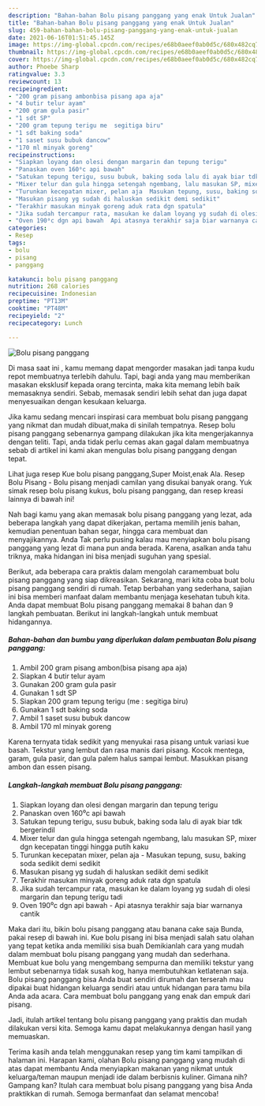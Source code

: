 ```yaml
---
description: "Bahan-bahan Bolu pisang panggang yang enak Untuk Jualan"
title: "Bahan-bahan Bolu pisang panggang yang enak Untuk Jualan"
slug: 459-bahan-bahan-bolu-pisang-panggang-yang-enak-untuk-jualan
date: 2021-06-16T01:51:45.145Z
image: https://img-global.cpcdn.com/recipes/e68b0aeef0ab0d5c/680x482cq70/bolu-pisang-panggang-foto-resep-utama.jpg
thumbnail: https://img-global.cpcdn.com/recipes/e68b0aeef0ab0d5c/680x482cq70/bolu-pisang-panggang-foto-resep-utama.jpg
cover: https://img-global.cpcdn.com/recipes/e68b0aeef0ab0d5c/680x482cq70/bolu-pisang-panggang-foto-resep-utama.jpg
author: Phoebe Sharp
ratingvalue: 3.3
reviewcount: 13
recipeingredient:
- "200 gram pisang ambonbisa pisang apa aja"
- "4 butir telur ayam"
- "200 gram gula pasir"
- "1 sdt SP"
- "200 gram tepung terigu me  segitiga biru"
- "1 sdt baking soda"
- "1 saset susu bubuk dancow"
- "170 ml minyak goreng"
recipeinstructions:
- "Siapkan loyang dan olesi dengan margarin dan tepung terigu"
- "Panaskan oven 160⁰c api bawah"
- "Satukan tepung terigu, susu bubuk, baking soda lalu di ayak biar tdk bergerindil"
- "Mixer telur dan gula hingga setengah ngembang, lalu masukan SP, mixer dgn kecepatan tinggi hingga putih kaku"
- "Turunkan kecepatan mixer, pelan aja  Masukan tepung, susu, baking soda sedikit demi sedikit"
- "Masukan pisang yg sudah di haluskan sedikit demi sedikit"
- "Terakhir masukan minyak goreng aduk rata dgn spatula"
- "Jika sudah tercampur rata, masukan ke dalam loyang yg sudah di olesi margarin dan tepung terigu tadi"
- "Oven 190⁰c dgn api bawah  Api atasnya terakhir saja biar warnanya cantik"
categories:
- Resep
tags:
- bolu
- pisang
- panggang

katakunci: bolu pisang panggang 
nutrition: 268 calories
recipecuisine: Indonesian
preptime: "PT13M"
cooktime: "PT48M"
recipeyield: "2"
recipecategory: Lunch

---
```



![Bolu pisang panggang](https://img-global.cpcdn.com/recipes/e68b0aeef0ab0d5c/680x482cq70/bolu-pisang-panggang-foto-resep-utama.jpg)

Di masa  saat ini , kamu memang dapat mengorder masakan jadi tanpa kudu repot membuatnya terlebih dahulu. Tapi, bagi anda yang mau memberikan masakan eksklusif kepada orang tercinta, maka kita memang lebih baik memasaknya sendiri. Sebab, memasak sendiri lebih sehat dan juga dapat menyesuaikan dengan kesukaan keluarga.

Jika kamu sedang mencari inspirasi cara membuat bolu pisang panggang yang nikmat dan mudah dibuat,maka di sinilah tempatnya. Resep bolu pisang panggang  sebenarnya gampang dilakukan jika kita mengerjakannya dengan teliti. Tapi, anda tidak perlu cemas akan gagal dalam membuatnya 
sebab di artikel ini kami akan mengulas bolu pisang panggang dengan tepat.  

Lihat juga resep Kue bolu pisang panggang,Super Moist,enak Ala. Resep Bolu Pisang - Bolu pisang menjadi camilan yang disukai banyak orang. Yuk simak resep bolu pisang kukus, bolu pisang panggang, dan resep kreasi lainnya di bawah ini!

Nah bagi kamu yang akan memasak bolu pisang panggang yang lezat, ada beberapa langkah yang dapat dikerjakan, pertama memilih jenis bahan, kemudian penentuan bahan segar, hingga cara membuat dan menyajikannya. Anda Tak perlu pusing kalau mau menyiapkan bolu pisang panggang yang lezat di mana pun anda berada. Karena, asalkan anda  tahu triknya, maka hidangan ini bisa menjadi suguhan yang spesial.

Berikut, ada beberapa cara praktis  dalam mengolah caramembuat bolu pisang panggang yang siap dikreasikan. Sekarang, mari kita coba buat bolu pisang panggang sendiri di rumah. Tetap berbahan yang sederhana, sajian ini bisa memberi manfaat dalam membantu menjaga kesehatan tubuh kita. Anda dapat membuat Bolu pisang panggang memakai 8 bahan dan 9 langkah pembuatan. Berikut ini langkah-langkah untuk membuat hidangannya.

<!--inarticleads1-->

##### Bahan-bahan dan bumbu yang diperlukan dalam pembuatan Bolu pisang panggang:

1. Ambil 200 gram pisang ambon(bisa pisang apa aja)
1. Siapkan 4 butir telur ayam
1. Gunakan 200 gram gula pasir
1. Gunakan 1 sdt SP
1. Siapkan 200 gram tepung terigu (me : segitiga biru)
1. Gunakan 1 sdt baking soda
1. Ambil 1 saset susu bubuk dancow
1. Ambil 170 ml minyak goreng


Karena ternyata tidak sedikit yang menyukai rasa pisang untuk variasi kue basah. Tekstur yang lembut dan rasa manis dari pisang. Kocok mentega, garam, gula pasir, dan gula palem halus sampai lembut. Masukkan pisang ambon dan essen pisang. 

<!--inarticleads2-->

##### Langkah-langkah membuat Bolu pisang panggang:

1. Siapkan loyang dan olesi dengan margarin dan tepung terigu
1. Panaskan oven 160⁰c api bawah
1. Satukan tepung terigu, susu bubuk, baking soda lalu di ayak biar tdk bergerindil
1. Mixer telur dan gula hingga setengah ngembang, lalu masukan SP, mixer dgn kecepatan tinggi hingga putih kaku
1. Turunkan kecepatan mixer, pelan aja  - Masukan tepung, susu, baking soda sedikit demi sedikit
1. Masukan pisang yg sudah di haluskan sedikit demi sedikit
1. Terakhir masukan minyak goreng aduk rata dgn spatula
1. Jika sudah tercampur rata, masukan ke dalam loyang yg sudah di olesi margarin dan tepung terigu tadi
1. Oven 190⁰c dgn api bawah  - Api atasnya terakhir saja biar warnanya cantik


Maka dari itu, bikin bolu pisang panggang atau banana cake saja Bunda, pakai resep di bawah ini. Kue bolu pisang ini bisa menjadi salah satu olahan yang tepat ketika anda memiliki sisa buah Demikianlah cara yang mudah dalam membuat bolu pisang panggang yang mudah dan sederhana. Membuat kue bolu yang mengembang sempurna dan memiliki tekstur yang lembut sebenarnya tidak susah kog, hanya membutuhkan ketlatenan saja. Bolu pisang panggang bisa Anda buat sendiri dirumah dan terserah mau dipakai buat hidangan keluarga sendiri atau untuk hidangan para tamu bila Anda ada acara. Cara membuat bolu panggang yang enak dan empuk dari pisang. 

Jadi, itulah artikel tentang  bolu pisang panggang  yang praktis dan mudah dilakukan versi kita. Semoga kamu dapat melakukannya dengan hasil yang memuaskan. 

Terima kasih anda telah menggunakan resep yang tim kami tampilkan di halaman ini. Harapan kami, olahan  Bolu pisang panggang yang mudah di atas dapat membantu Anda menyiapkan makanan yang nikmat untuk keluarga/teman maupun menjadi ide dalam berbisnis kuliner. Gimana nih? Gampang kan? Itulah cara membuat bolu pisang panggang yang bisa Anda praktikkan di rumah. Semoga bermanfaat dan selamat mencoba!

